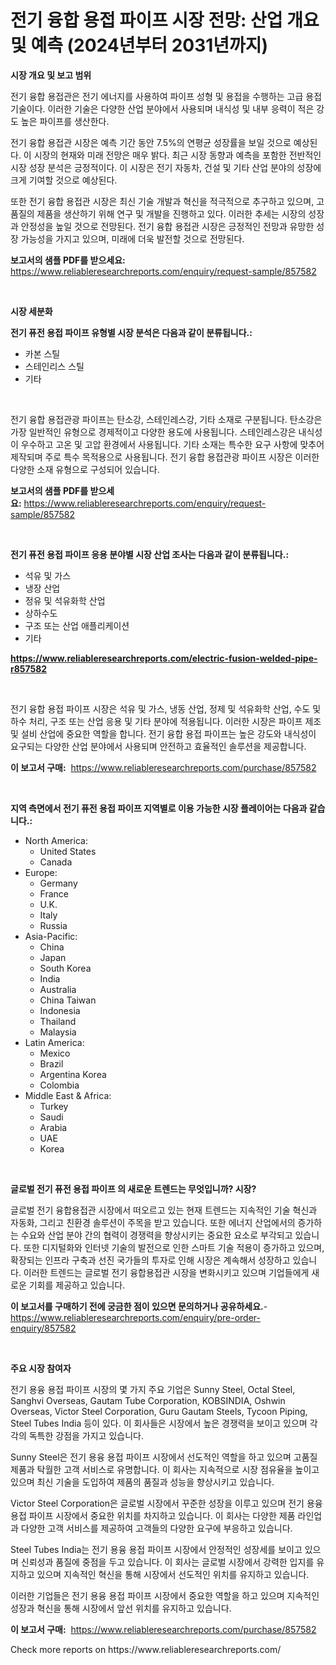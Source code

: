 <p><h1>전기 융합 용접 파이프 시장 전망: 산업 개요 및 예측 (2024년부터 2031년까지)</h1></p><p><strong>시장 개요 및 보고 범위</strong></p>
<p><p>전기 융합 용접관은 전기 에너지를 사용하여 파이프 성형 및 용접을 수행하는 고급 용접 기술이다. 이러한 기술은 다양한 산업 분야에서 사용되며 내식성 및 내부 응력이 적은 강도 높은 파이프를 생산한다.</p><p>전기 융합 용접관 시장은 예측 기간 동안 7.5%의 연평균 성장률을 보일 것으로 예상된다. 이 시장의 현재와 미래 전망은 매우 밝다. 최근 시장 동향과 예측을 포함한 전반적인 시장 성장 분석은 긍정적이다. 이 시장은 전기 자동차, 건설 및 기타 산업 분야의 성장에 크게 기여할 것으로 예상된다.</p><p>또한 전기 융합 용접관 시장은 최신 기술 개발과 혁신을 적극적으로 추구하고 있으며, 고품질의 제품을 생산하기 위해 연구 및 개발을 진행하고 있다. 이러한 추세는 시장의 성장과 안정성을 높일 것으로 전망된다. 전기 융합 용접관 시장은 긍정적인 전망과 유망한 성장 가능성을 가지고 있으며, 미래에 더욱 발전할 것으로 전망된다.</p></p>
<p><strong>보고서의 샘플 PDF를 받으세요:</strong> <a href="https://www.reliableresearchreports.com/enquiry/request-sample/857582">https://www.reliableresearchreports.com/enquiry/request-sample/857582</a></p>
<p>&nbsp;</p>
<p><strong>시장 세분화</strong></p>
<p><strong>전기 퓨전 용접 파이프 유형별 시장 분석은 다음과 같이 분류됩니다.:</strong></p>
<p><ul><li>카본 스틸</li><li>스테인리스 스틸</li><li>기타</li></ul></p>
<p>&nbsp;</p>
<p><p>전기 융합 용접관광 파이프는 탄소강, 스테인레스강, 기타 소재로 구분됩니다. 탄소강은 가장 일반적인 유형으로 경제적이고 다양한 용도에 사용됩니다. 스테인레스강은 내식성이 우수하고 고온 및 고압 환경에서 사용됩니다. 기타 소재는 특수한 요구 사항에 맞추어 제작되며 주로 특수 목적용으로 사용됩니다. 전기 융합 용접관광 파이프 시장은 이러한 다양한 소재 유형으로 구성되어 있습니다.</p></p>
<p><strong>보고서의 샘플 PDF를 받으세요:</strong>&nbsp;<a href="https://www.reliableresearchreports.com/enquiry/request-sample/857582">https://www.reliableresearchreports.com/enquiry/request-sample/857582</a></p>
<p>&nbsp;</p>
<p><strong> 전기 퓨전 용접 파이프 응용 분야별 시장 산업 조사는 다음과 같이 분류됩니다.:</strong></p>
<p><ul><li>석유 및 가스</li><li>냉장 산업</li><li>정유 및 석유화학 산업</li><li>상하수도</li><li>구조 또는 산업 애플리케이션</li><li>기타</li></ul></p>
<p><strong><a href="https://www.reliableresearchreports.com/electric-fusion-welded-pipe-r857582">https://www.reliableresearchreports.com/electric-fusion-welded-pipe-r857582</a></strong></p>
<p>&nbsp;</p>
<p><p>전기 융합 용접 파이프 시장은 석유 및 가스, 냉동 산업, 정제 및 석유화학 산업, 수도 및 하수 처리, 구조 또는 산업 응용 및 기타 분야에 적용됩니다. 이러한 시장은 파이프 제조 및 설비 산업에 중요한 역할을 합니다. 전기 융합 용접 파이프는 높은 강도와 내식성이 요구되는 다양한 산업 분야에서 사용되며 안전하고 효율적인 솔루션을 제공합니다.</p></p>
<p><strong>이 보고서 구매:</strong>&nbsp; <a href="https://www.reliableresearchreports.com/purchase/857582">https://www.reliableresearchreports.com/purchase/857582</a></p>
<p>&nbsp;</p>
<p><strong>지역 측면에서 전기 퓨전 용접 파이프 지역별로 이용 가능한 시장 플레이어는 다음과 같습니다.:</strong></p>
<p><ul>
    <li>
        North America:
        <ul>
            <li>United States</li>
            <li>Canada</li>
        </ul>
    </li>
    <li>
        Europe:
        <ul>
            <li>Germany</li>
            <li>France</li>
            <li>U.K.</li>
            <li>Italy</li>
            <li>Russia</li>
        </ul>
    </li>
    <li>
        Asia-Pacific:
        <ul>
            <li>China</li>
            <li>Japan</li>
            <li>South Korea</li>
            <li>India</li>
            <li>Australia</li>
            <li>China Taiwan</li>
            <li>Indonesia</li>
            <li>Thailand</li>
            <li>Malaysia</li>
        </ul>
    </li>
    <li>
        Latin America:
        <ul>
            <li>Mexico</li>
            <li>Brazil</li>
            <li>Argentina Korea</li>
            <li>Colombia</li>
        </ul>
    </li>
    <li>
        Middle East & Africa:
        <ul>
            <li>Turkey</li>
            <li>Saudi</li>
            <li>Arabia</li>
            <li>UAE</li>
            <li>Korea</li>
        </ul>
    </li>
    </ul></p>
<p>&nbsp;</p>
<p><strong>글로벌 전기 퓨전 용접 파이프 의 새로운 트렌드는 무엇입니까? 시장?</strong></p>
<p><p>글로벌 전기 융합용접관 시장에서 떠오르고 있는 현재 트렌드는 지속적인 기술 혁신과 자동화, 그리고 친환경 솔루션이 주목을 받고 있습니다. 또한 에너지 산업에서의 증가하는 수요와 산업 분야 간의 협력이 경쟁력을 향상시키는 중요한 요소로 부각되고 있습니다. 또한 디지털화와 인터넷 기술의 발전으로 인한 스마트 기술 적용이 증가하고 있으며, 확장되는 인프라 구축과 선진 국가들의 투자로 인해 시장은 계속해서 성장하고 있습니다. 이러한 트렌드는 글로벌 전기 융합용접관 시장을 변화시키고 있으며 기업들에게 새로운 기회를 제공하고 있습니다.</p></p>
<p><strong>이 보고서를 구매하기 전에 궁금한 점이 있으면 문의하거나 공유하세요.</strong>- <a href="https://www.reliableresearchreports.com/enquiry/pre-order-enquiry/857582">https://www.reliableresearchreports.com/enquiry/pre-order-enquiry/857582</a></p>
<p>&nbsp;</p>
<p><strong>주요 시장 참여자</strong></p>
<p><p>전기 용융 용접 파이프 시장의 몇 가지 주요 기업은 Sunny Steel, Octal Steel, Sanghvi Overseas, Gautam Tube Corporation, KOBSINDIA, Oshwin Overseas, Victor Steel Corporation, Guru Gautam Steels, Tycoon Piping, Steel Tubes India 등이 있다. 이 회사들은 시장에서 높은 경쟁력을 보이고 있으며 각각의 독특한 강점을 가지고 있습니다.</p><p>Sunny Steel은 전기 용융 용접 파이프 시장에서 선도적인 역할을 하고 있으며 고품질 제품과 탁월한 고객 서비스로 유명합니다. 이 회사는 지속적으로 시장 점유율을 높이고 있으며 최신 기술을 도입하여 제품의 품질과 성능을 향상시키고 있습니다.</p><p>Victor Steel Corporation은 글로벌 시장에서 꾸준한 성장을 이루고 있으며 전기 용융 용접 파이프 시장에서 중요한 위치를 차지하고 있습니다. 이 회사는 다양한 제품 라인업과 다양한 고객 서비스를 제공하여 고객들의 다양한 요구에 부응하고 있습니다.</p><p>Steel Tubes India는 전기 용융 용접 파이프 시장에서 안정적인 성장세를 보이고 있으며 신뢰성과 품질에 중점을 두고 있습니다. 이 회사는 글로벌 시장에서 강력한 입지를 유지하고 있으며 지속적인 혁신을 통해 시장에서 선도적인 위치를 유지하고 있습니다.</p><p>이러한 기업들은 전기 용융 용접 파이프 시장에서 중요한 역할을 하고 있으며 지속적인 성장과 혁신을 통해 시장에서 앞선 위치를 유지하고 있습니다.</p></p>
<p><strong>이 보고서 구매:</strong>&nbsp;&nbsp;<a href="https://www.reliableresearchreports.com/purchase/857582">https://www.reliableresearchreports.com/purchase/857582</a></p>
<p>Check more reports on https://www.reliableresearchreports.com/</p>